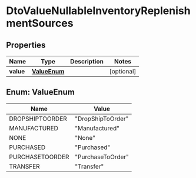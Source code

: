 
# DtoValueNullableInventoryReplenishmentSources

## Properties
Name | Type | Description | Notes
------------ | ------------- | ------------- | -------------
**value** | [**ValueEnum**](#ValueEnum) |  |  [optional]


<a name="ValueEnum"></a>
## Enum: ValueEnum
Name | Value
---- | -----
DROPSHIPTOORDER | &quot;DropShipToOrder&quot;
MANUFACTURED | &quot;Manufactured&quot;
NONE | &quot;None&quot;
PURCHASED | &quot;Purchased&quot;
PURCHASETOORDER | &quot;PurchaseToOrder&quot;
TRANSFER | &quot;Transfer&quot;



